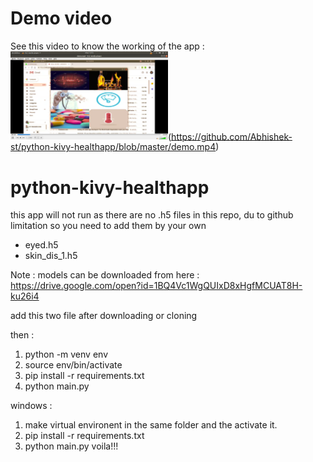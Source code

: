 # Demo video
See this video to know the working of the app : 
<br>
<img src="https://github.com/Abhishek-st/python-kivy-healthapp/blob/master/Screenshot%20from%202020-07-27%2012-15-45.png" width="50%" />(https://github.com/Abhishek-st/python-kivy-healthapp/blob/master/demo.mp4)

# python-kivy-healthapp

this app will not run as there are no .h5 files in this repo, du to github limitation so you need to add them by your own
* eyed.h5
* skin_dis_1.h5

Note :  models can be downloaded from here : https://drive.google.com/open?id=1BQ4Vc1WgQUIxD8xHgfMCUAT8H-ku26i4

add this two file after downloading or cloning

then : 

1) python -m venv env
2) source env/bin/activate
3) pip install -r requirements.txt
4) python main.py

windows : 
1) make virtual environent in the same folder and the activate it.
2) pip install -r requirements.txt
3) python main.py
voila!!!
